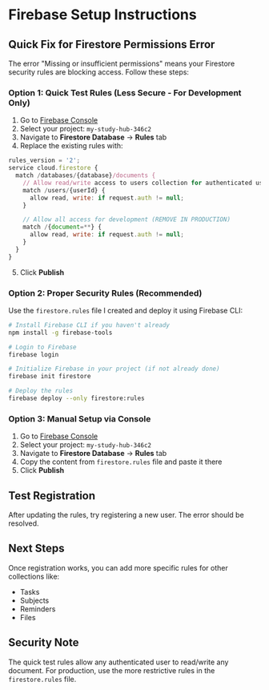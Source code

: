 # Firebase Setup Instructions

## Quick Fix for Firestore Permissions Error

The error "Missing or insufficient permissions" means your Firestore security rules are blocking access. Follow these steps:

### Option 1: Quick Test Rules (Less Secure - For Development Only)

1. Go to [Firebase Console](https://console.firebase.google.com/)
2. Select your project: `my-study-hub-346c2`
3. Navigate to **Firestore Database** → **Rules** tab
4. Replace the existing rules with:

```javascript
rules_version = '2';
service cloud.firestore {
  match /databases/{database}/documents {
    // Allow read/write access to users collection for authenticated users
    match /users/{userId} {
      allow read, write: if request.auth != null;
    }

    // Allow all access for development (REMOVE IN PRODUCTION)
    match /{document=**} {
      allow read, write: if request.auth != null;
    }
  }
}
```

5. Click **Publish**

### Option 2: Proper Security Rules (Recommended)

Use the `firestore.rules` file I created and deploy it using Firebase CLI:

```bash
# Install Firebase CLI if you haven't already
npm install -g firebase-tools

# Login to Firebase
firebase login

# Initialize Firebase in your project (if not already done)
firebase init firestore

# Deploy the rules
firebase deploy --only firestore:rules
```

### Option 3: Manual Setup via Console

1. Go to [Firebase Console](https://console.firebase.google.com/)
2. Select your project: `my-study-hub-346c2`
3. Navigate to **Firestore Database** → **Rules** tab
4. Copy the content from `firestore.rules` file and paste it there
5. Click **Publish**

## Test Registration

After updating the rules, try registering a new user. The error should be resolved.

## Next Steps

Once registration works, you can add more specific rules for other collections like:
- Tasks
- Subjects
- Reminders
- Files

## Security Note

The quick test rules allow any authenticated user to read/write any document. For production, use the more restrictive rules in the `firestore.rules` file.